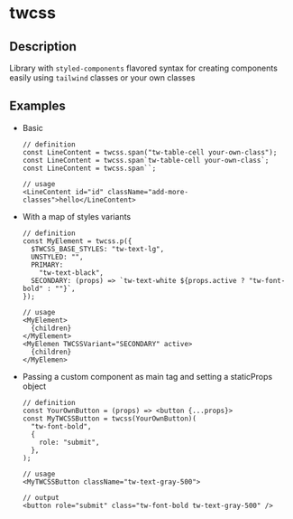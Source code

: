# twcss

## Description

Library with `styled-components` flavored syntax for creating components easily using `tailwind` classes or your own classes

## Examples

- Basic
  ```
  // definition
  const LineContent = twcss.span("tw-table-cell your-own-class");
  const LineContent = twcss.span`tw-table-cell your-own-class`;
  const LineContent = twcss.span``;

  // usage
  <LineContent id="id" className="add-more-classes">hello</LineContent>
  ```

- With a map of styles variants
  ```
  // definition
  const MyElement = twcss.p({
    $TWCSS_BASE_STYLES: "tw-text-lg",
    UNSTYLED: "",
    PRIMARY:
      "tw-text-black",
    SECONDARY: (props) => `tw-text-white ${props.active ? "tw-font-bold" : ""}`,
  });

  // usage
  <MyElement>
    {children}
  </MyElement>
  <MyElemen TWCSSVariant="SECONDARY" active>
    {children}
  </MyElemen>
  ```

- Passing a custom component as main tag and setting a staticProps object
  ```
  // definition
  const YourOwnButton = (props) => <button {...props}>
  const MyTWCSSButton = twcss(YourOwnButton)(
    "tw-font-bold",
    {
      role: "submit",
    },
  );

  // usage
  <MyTWCSSButton className="tw-text-gray-500">

  // output
  <button role="submit" class="tw-font-bold tw-text-gray-500" />
  ```



